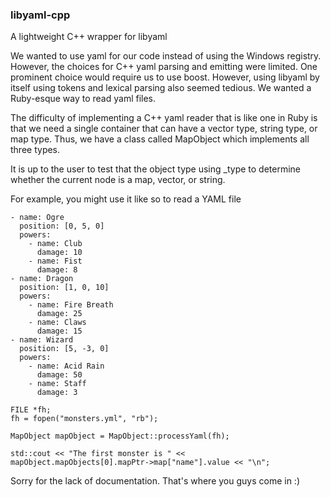 ### libyaml-cpp
A lightweight C++ wrapper for libyaml 

We wanted to use yaml for our code instead of using the Windows registry. However, the choices for C++ yaml parsing and emitting were limited. One prominent choice would require us to use boost.  However, using libyaml by itself using tokens and lexical parsing also seemed tedious. We wanted a Ruby-esque way to read yaml files.

The difficulty of implementing a C++ yaml reader that is like one in Ruby is that we need a single container that can have a vector type, string type, or map type.  Thus, we have a class called MapObject which implements all three types. 

It is up to the user to test that the object type using _type to determine whether the current node is a map, vector, or string.  

For example, you might use it like so to read a YAML file
```
- name: Ogre
  position: [0, 5, 0]
  powers:
    - name: Club
      damage: 10
    - name: Fist
      damage: 8
- name: Dragon
  position: [1, 0, 10]
  powers:
    - name: Fire Breath
      damage: 25
    - name: Claws
      damage: 15
- name: Wizard
  position: [5, -3, 0]
  powers:
    - name: Acid Rain
      damage: 50
    - name: Staff
      damage: 3 
```

```
FILE *fh;
fh = fopen("monsters.yml", "rb");
    
MapObject mapObject = MapObject::processYaml(fh);

std::cout << "The first monster is " << mapObject.mapObjects[0].mapPtr->map["name"].value << "\n";
```

Sorry for the lack of documentation. That's where you guys come in :)
